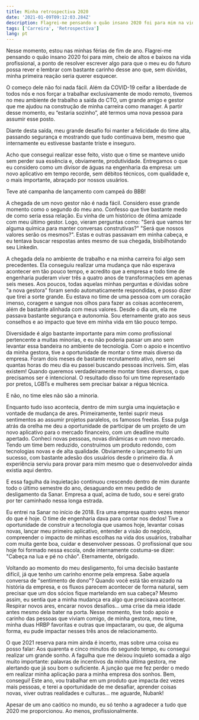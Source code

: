 ```yaml
---
title: Minha retrospectiva 2020
date: '2021-01-09T09:12:03.284Z'
description: Flagrei-me pensando o quão insano 2020 foi para mim na vida profissional e resolvi escrever esse resumo.
tags: ['Carreira', 'Retrospectiva']
lang: pt
---
```


Nesse momento, estou nas minhas férias de fim de ano. Flagrei-me pensando o quão insano 2020 foi para mim, cheio de altos e baixos na vida profissional, a ponto de resolver escrever algo para que o meu eu do futuro possa rever e lembrar com bastante carinho desse ano que, sem dúvidas, minha primeira reação seria querer esquecer.

O começo dele não foi nada fácil. Além da COVID-19 ceifar a liberdade de todos nós e nos forçar a trabalhar exclusivamente de modo remoto, tivemos no meu ambiente de trabalho a saída do CTO, um grande amigo e gestor que me ajudou na construção de minha carreira como manager. A partir desse momento, eu “estaria sozinho”, até termos uma nova pessoa para assumir esse posto. 

Diante desta saída, meu grande desafio foi manter a felicidade do time alta, passando segurança e mostrando que tudo continuava bem, mesmo que internamente eu estivesse bastante triste e inseguro. 

Acho que consegui realizar esse feito, visto que o time se manteve unido sem perder sua essência e, obviamente, produtividade. Entregamos o que eu considero como um divisor de águas na engenharia da empresa: um novo aplicativo em tempo recorde, sem débitos técnicos, com qualidade e, o mais importante, abraçado por nossos usuários.

Teve até campanha de lançamento com campeã do BBB!

A chegada de um novo gestor não é nada fácil. Considero esse grande momento como o segundo do meu ano. Confesso que tive bastante medo de como seria essa relação. Eu vinha de um histórico de ótima amizade com meu último gestor. Logo, vieram perguntas como: "Será que vamos ter alguma química para manter conversas construtivas?" "Será que nossos valores serão os mesmos?". Estas e outras passavam em minha cabeça, e eu tentava buscar respostas antes mesmo de sua chegada, bisbilhotando seu Linkedin.

A chegada dela no ambiente de trabalho e na minha carreira foi algo sem precedentes. Ela conseguiu realizar uma mudança que não esperava acontecer em tão pouco tempo, e acredito que a empresa e todo time de engenharia puderam viver três a quatro anos de transformações em apenas seis meses. Aos poucos, todas aquelas minhas perguntas e dúvidas sobre "a nova gestora" foram sendo automaticamente respondidas, e posso dizer que tirei a sorte grande. Eu estava no time de uma pessoa com um coração imenso, coragem e sangue nos olhos para fazer as coisas acontecerem, além de bastante alinhada com meus valores. Desde o dia um, ela me passava bastante segurança e autonomia. Sou eternamente grato aos seus conselhos e ao impacto que teve em minha vida em tão pouco tempo.

Diversidade é algo bastante importante para mim como profissional pertencente a muitas minorias, e eu não poderia passar um ano sem levantar essa bandeira no ambiente de tecnologia. Com o apoio e incentivo da minha gestora, tive a oportunidade de montar o time mais diverso da empresa. Foram dois meses de bastante recrutamento ativo, nem sei quantas horas do meu dia eu passei buscando pessoas incríveis. Sim, elas existem!  Quando queremos verdadeiramente montar times diversos, o que precisamos ser é intencional. O resultado disso foi um time representado por pretos, LGBTs e mulheres sem precisar baixar a régua técnica. 

E não, no time eles não são a minoria.

Enquanto tudo isso acontecia, dentro de mim surgia uma inquietação e vontade de mudança de ares. Primeiramente, tentei suprir meus sentimentos ao assumir projetos paralelos, os famosos freelas. Essa pulga atrás da orelha me deu a oportunidade de participar de um projeto de um novo aplicativo para o mercado financeiro, com um deadline muito apertado. Conheci novas pessoas, novas dinâmicas e um novo mercado. Tendo um time bem reduzido, construímos um produto redondo, com tecnologias novas e de alta qualidade. Obviamente o lançamento foi um sucesso, com bastante adesão dos usuários desde o primeiro dia. A experiência serviu para provar para mim mesmo que o desenvolvedor ainda existia aqui dentro. 

E essa fagulha da inquietação continuou crescendo dentro de mim durante todo o último semestre do ano, desaguando em meu pedido de desligamento da Sanar. Empresa a qual, acima de tudo, sou e serei grato por ter caminhado nessa longa estrada. 

Eu entrei na Sanar no início de 2018. Era uma empresa quatro vezes menor do que é hoje. O time de engenharia dava para contar nos dedos! Tive a oportunidade de construir a tecnologia que usamos hoje, levantar coisas novas, lançar meu primeiro aplicativo, entender a visão do negócio, compreender o impacto de minhas escolhas na vida dos usuários, trabalhar com muita gente boa, cuidar e desenvolver pessoas. O profissional que sou hoje foi formado nessa escola, onde internamente costuma-se dizer: "Cabeça na lua e pé no chão". Eternamente, obrigado.

Voltando ao momento do meu desligamento, foi uma decisão bastante difícil, já que tenho um carinho enorme pela empresa. Sabe aquela conversa de "sentimento de dono"? Quando você está tão enraizado na história da empresa, e os fluxos parecem acontecer de forma natural, sem precisar que um dos sócios fique martelando em sua cabeça? Mesmo assim, eu sentia que a minha mudança era algo que precisava acontecer. Respirar novos ares, encarar novos desafios... uma crise da meia idade antes mesmo dela bater na porta. Nesse momento, tive todo apoio e carinho das pessoas que viviam comigo, de minha gestora, meu time, minha duas HRBP favoritas e outras que impactaram, ou que, de alguma forma, eu pude impactar nesses três anos de relacionamento.

O que 2021 reserva para mim ainda é incerto, mas sobre uma coisa eu posso falar: Aos quarenta e cinco minutos do segundo tempo, eu consegui realizar um grande sonho. A fagulha que me deixou inquieto somada a algo muito importante: palavras de incentivos da minha última gestora, me alertando que já sou bom o suficiente. A junção que me fez perder o medo em realizar minha aplicação para a minha empresa dos sonhos. Bem, consegui! Este ano, vou trabalhar em um produto que impacta dez vezes mais pessoas, e terei a oportunidade de me desafiar, aprender coisas novas, viver outras realidades e culturas… me aguarde, Nubank!

Apesar de um ano caótico no mundo, eu só tenho a agradecer a tudo que 2020 me proporcionou. Ao menos, profissionalmente.

